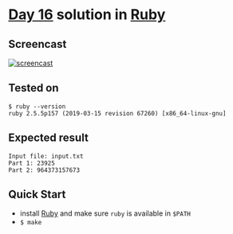 # [Day 16](https://adventofcode.com/2020/day/16) solution in [Ruby](https://www.ruby-lang.org/en/)

## Screencast

[![screencast](http://i3.ytimg.com/vi/xb-yZhokKSw/hqdefault.jpg)](https://www.youtube.com/watch?v=xb-yZhokKSw&list=PLpM-Dvs8t0Vba3v-9lweHuomr0DPhdX6P&t=807s)

## Tested on

```console
$ ruby --version
ruby 2.5.5p157 (2019-03-15 revision 67260) [x86_64-linux-gnu]
```

## Expected result

```console
Input file: input.txt
Part 1: 23925
Part 2: 964373157673
```

## Quick Start

- install [Ruby](https://www.ruby-lang.org/en/downloads/) and make sure `ruby` is available in `$PATH`
- `$ make`

